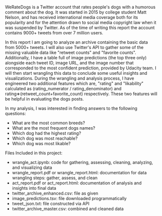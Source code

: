 WeRateDogs is a Twitter account that rates people's dogs with a humorous comment about the dog. It was started in 2015 by college student Matt Nelson, and has received
international media coverage both for its popularity and for the attention drawn to social media copyright law when it was suspended by Twitter. As of the time of writing this report
the account contains 9000+ tweets from over 7 million users. 

In this report I am going to analyze an archive containing the basic data from 5000+ tweets. I will also use Twitter's API to gather some of the missing valuable data like "retweet counts"
and "favorite counts". Additionally, I have a table full of image predictions (the top three only) alongside each tweet ID, image URL, and the image number that corresponded to the
most confident prediction, provided by Udacity team. I will then start wrangling this data to conclude some useful insights and visualizations.
During the wrangling and analysis process, I have engineered two additional features which are, "rating" and "likability" calculated as (rating_numerator / rating_denominator)
and rating∗(retweet_count+favorite_count) respectively. These two features will be helpful in evaluating the dogs posts.

In my analysis, I was interested in finding answers to the following questions:
- What are the most common breeds?
- What are the most frequent dogs names?
- Which dog had the highest rating?
- Which dog was most reachable?
- Which dog was most likable?

Files Included in this project:
- wrangle_act.ipynb: code for gathering, assessing, cleaning, analyzing, and visualizing data
- wrangle_report.pdf or wrangle_report.html: documentation for data wrangling steps: gather, assess, and clean
- act_report.pdf or act_report.html: documentation of analysis and insights into final data
- twitter_archive_enhanced.csv: file as given
- image_predictions.tsv: file downloaded programmatically
- tweet_json.txt: file constructed via API
- twitter_archive_master.csv: combined and cleaned data
